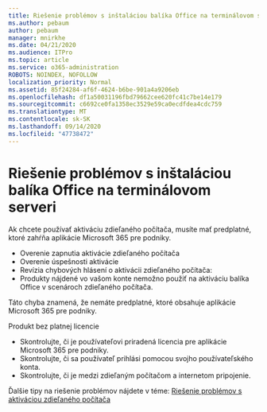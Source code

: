 ```yaml
---
title: Riešenie problémov s inštaláciou balíka Office na terminálovom serveri
ms.author: pebaum
author: pebaum
manager: mnirkhe
ms.date: 04/21/2020
ms.audience: ITPro
ms.topic: article
ms.service: o365-administration
ROBOTS: NOINDEX, NOFOLLOW
localization_priority: Normal
ms.assetid: 85f24284-af6f-4624-b6be-901a4a9206eb
ms.openlocfilehash: df1a50031196fbd79662cee620fc41c7be14e179
ms.sourcegitcommit: c6692ce0fa1358ec3529e59ca0ecdfdea4cdc759
ms.translationtype: MT
ms.contentlocale: sk-SK
ms.lasthandoff: 09/14/2020
ms.locfileid: "47738472"
---
```

# <a name="solutions-for-issues-around-installing-office-on-a-terminal-server"></a>Riešenie problémov s inštaláciou balíka Office na terminálovom serveri

Ak chcete používať aktiváciu zdieľaného počítača, musíte mať predplatné, ktoré zahŕňa aplikácie Microsoft 365 pre podniky.
  
- Overenie zapnutia aktivácie zdieľaného počítača
- Overenie úspešnosti aktivácie
- Revízia chybových hlásení o aktivácii zdieľaného počítača:
- Produkty nájdené vo vašom konte nemožno použiť na aktiváciu balíka Office v scenároch zdieľaného počítača.
  
Táto chyba znamená, že nemáte predplatné, ktoré obsahuje aplikácie Microsoft 365 pre podniky.

Produkt bez platnej licencie

- Skontrolujte, či je používateľovi priradená licencia pre aplikácie Microsoft 365 pre podniky.
- Skontrolujte, či sa používateľ prihlási pomocou svojho používateľského konta.
- Skontrolujte, či je medzi zdieľaným počítačom a internetom pripojenie.

Ďalšie tipy na riešenie problémov nájdete v téme: [Riešenie problémov s aktiváciou zdieľaného počítača](https://docs.microsoft.com/DeployOffice/troubleshoot-shared-computer-activation)